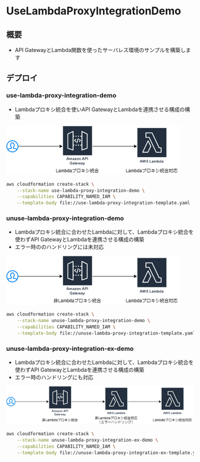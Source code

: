 # UseLambdaProxyIntegrationDemo 

## 概要

- API GatewayとLambda関数を使ったサーバレス環境のサンプルを構築します

## デプロイ

### use-lambda-proxy-integration-demo

- Lambdaプロキシ統合を使いAPI GatewayとLambdaを連携させる構成の構築

![use-lambda-proxy-integration-demo](https://github.com/ot-nemoto/UseLambdaProxyIntegrationDemo/blob/images/UseLambdaProxyIntegrationDemo-use-lambda-proxy-integration-demo.png)

```sh
aws cloudformation create-stack \
    --stack-name use-lambda-proxy-integration-demo \
    --capabilities CAPABILITY_NAMED_IAM \
    --template-body file://use-lambda-proxy-integration-template.yaml
```

### unuse-lambda-proxy-integration-demo

- Lambdaプロキシ統合に合わせたLambdaに対して、Lambdaプロキシ統合を使わずAPI GatewayとLambdaを連携させる構成の構築
- エラー時ののハンドリングには未対応

![unuse-lambda-proxy-integration-demo](https://github.com/ot-nemoto/UseLambdaProxyIntegrationDemo/blob/images/UseLambdaProxyIntegrationDemo-unuse-lambda-proxy-integration-demo.png)

```sh
aws cloudformation create-stack \
    --stack-name unuse-lambda-proxy-integration-demo \
    --capabilities CAPABILITY_NAMED_IAM \
    --template-body file://unuse-lambda-proxy-integration-template.yaml
```

### unuse-lambda-proxy-integration-ex-demo

- Lambdaプロキシ統合に合わせたLambdaに対して、Lambdaプロキシ統合を使わずAPI GatewayとLambdaを連携させる構成の構築
- エラー時のハンドリングにも対応

![unuse-lambda-proxy-integration-ex-demo](https://github.com/ot-nemoto/UseLambdaProxyIntegrationDemo/blob/images/UseLambdaProxyIntegrationDemo-unuse-lambda-proxy-integration-ex-demo.png)

```sh
aws cloudformation create-stack \
    --stack-name unuse-lambda-proxy-integration-ex-demo \
    --capabilities CAPABILITY_NAMED_IAM \
    --template-body file://unuse-lambda-proxy-integration-ex-template.yaml
```
